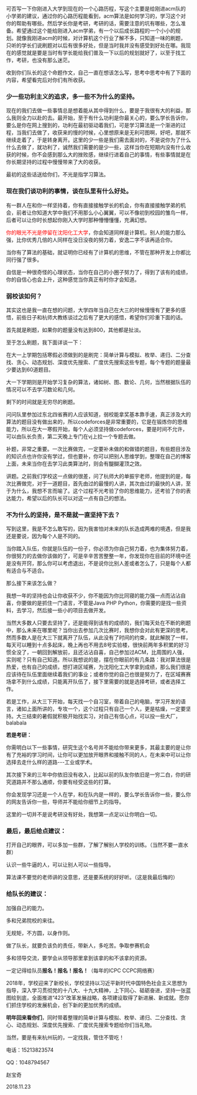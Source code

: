 可否写一下你刚进入大学到现在的一个心路历程，写这个主要是给刚进acm队的小学弟的建议，通过你的心路历程能看到，acm算法是如何学习的，学习这个对你的帮助有哪些。然后学长你是考研，考研的话，需要注意的坑有哪些，怎么准备。希望通过这个能给刚进入acm学弟，有一个以后成长路程的一个小小的规划。就像我刚进acm的时候，对计算机这个行业了解不多，只知道一味的刷题，只听的学长们说刷题对以后有很多好处，但是当时我并没有感受到好处在哪。我现在的感觉就是要是当时有学长能给我们普及一下以后的规划就好了，以至于找工作，考研，也没有那么迷茫。

收到你们队长的这个命题作文，自己一直在想该怎么写，思考中思考中有了下面的内容，希望看完后对你们有所收获。

### 少一些功利主义的追求，多一些不为什么的坚持。

现在的我们去做一些事情总是想着能从其中得到什么，要是于我很有大的利益，那么我则全力以赴的去。最开始，至于有什么功利是你最关心的，要么学长告诉你，要么是你在网上搜到的，功利在最初驱动着我们，可是学习算法是一个渐进的过程，当我们去做了，收获来的慢的时候，心里想原来是无利可图啊，好吧，那就不继续走着了，于是转身离开。这里的少一些是我们需去面对的，不是说你为了什么什么去做了，就功利了，诚然我们需要的是少一些，这样当你在短期内没有什么收获的时候，你不会感到那么大的挫败感，继续行进着自己的事情，有些事情就是在你长期坚持的过程中慢慢带来了大的收获。

最初的这些话送给你们，不光是指学习算法。


### 现在我们谈功利的事情，谈在队里有什么好处。

有一群人在和你一样坚持着，你有直接接触学长的机会，你有直接接触学弟的机会，前者让你知道大学中我们不用那么小心翼翼，可以不像初到校园的雏鸟一样，后者可以让你时长想起你刚入大学时那种懵懵懂懂，充满幻想。

<font color="red">你的眼光不光是停留在沈阳化工大学</font>，你会知道同样是计算机，别人的能力那么强，比你优秀几倍的人同样在没日没夜的努力着，安逸二字不该再适合你。

当你有了算法的基础，就证明你已经有了计算机的思维，不管在那种开发上你都比同行强了很多。

自信是一种很奇怪的心理状态，当你在自己的小圈子努力了，得到了该有的成绩，你的自信心也会上升，这种感觉当你真正有时你才会知道。


### 弱校该如何？

其实这也是我一直在想的问题，大学四年当自己在大三的时候慢慢有了更多的感悟，前些日子和杭师大教练谈过之后有了更大的感悟，希望你们珍重下面的话。

首先就是刷题，如果你的题量没有达到800，其他都是扯淡。

至于怎么刷题，我下面详谈一下：

在大一上学期包括寒假必须做到的是刷完：简单计算与模拟、枚举、递归、二分查找、贪心、动态规划、深度优先搜索、广度优先搜索这些专题，每个专题的题量最少要达到60道题目。

大一下学期则是开始学习复杂的算法，诸如树、图、数论、几何，当然根据队伍的情况可以不去学习数论和几何。

剩下的时间就是无穷尽的刷题。

问问队里参加过东北四省赛的人应该知道，弱校能拿奖基本靠手速，真正涉及大的算法的题目没有做出来的，所以codeforces是非常重要的，它是在锻炼你的思维能力，所以在大一寒假开始，每个人必须坚持做codeforces，要是时间不允许，可以由队长负责，第二天晚上专门在vj上拉一个专题去做。

补题，非常之重要。一次比赛做完，一定要补未做的和做错的题目，有些题目涉及的知识点也许你没有学过，但也要补，你可以把别人思维学到，整理在自己的博客上面，未来当你在去学习此类算法时，则会有醍醐灌顶之效。

讲题。之前我们学校这一点做的很差，问了杭师大的单振宇老师，他提到的是，每次比赛做完，对于一道题目，首先由过的最慢的人讲，其次由过的最快的人讲，至于为什么，我想不言而喻了。这个过程不光考验了你的思维能力，还考验了你的表达能力，希望以后的队长可以对这一点有自己的想法。


### 不为什么的坚持，是不是就一直坚持下去？

写到这里，我是不怎么敢写的，因为我害怕对未来的队长造成两难的境遇，但是我还是要说，因为每个人是不同的。

当你踏入队伍，你就是队伍的一份子，你必须为你自己努力着，也为集体努力着，你很努力的去做你该做的了，可是辛辛苦苦整整一年，你发现你在目前的环境中还是没有开窍，那么你可以考虑退出，不是说你比别人差或者怎么了，只是每个人都有适合与不适合。

那么接下来该怎么做？

我想一年的坚持也会让你收获不少，你不能因为你比同寝的能力强一点而沾沾自喜，你要做的是抓住一门语言，不管是Java PHP Python，你需要的是找一些资料，去学习，然后接一些小的项目去做开发。

当然大多数人只要去坚持了，还是能得到该有的成绩的，我们每天处在不断的刷题中，那么未来在哪里呢？当你出去参加几次比赛时，我想你会对此有更深的思考。然而多数人是在大三下就离开了队伍，从此没有了时间的约束，就此解脱了一样，每天可以睡到十点多起床，晚上再也不用去8号实验楼，很快前两年多积累的好习惯全没了，一朝回到解放前，且还沾沾自喜，自己参加过ACM，比周围的人强，实则呢？只有自己知道。所以我想说的是，摆在你眼前的有几条路：我对算法很是热爱，也有自己的成绩，想打进区域赛，为沈阳化工大学拿到成绩，那么我们很是应该待在队伍里面继续着我们的事业；或者你觉的自己也很是努力了，在区域赛赛场拿不到什么成绩，只能离开队伍了，接下里需要的就是选择考研，或者选择工作。

若是工作，从大三下开始，每天找一个自习室，带着自己的电脑，学习开发的语言，诸如上面所讲的，专攻一个，这个过程只有自己一个人，更是枯燥，一定要坚持。大三结束的暑假就积极开始找实习，对自己有信心点，可以投一些大厂，balabala

**若是考研：**

你需明白以下一些事情，研究生这个名号并不能给你带来更多，其最主要的是让你有了充裕的学习时间，让你可以更加放开眼界和接触不同的人，在未来中可以让你选择去走什么样的道路---工业或学术。

其次接下来的三年中你依旧没有收入，比起以前的队友你依旧是一穷二白，你的研究道路并不那么通顺，你要有经受这些的打算。

你会发现学习还是一个人在学，和在队内是一样的，要么学长告诉你一些，要么你的网友告诉你一些，导师并不能给你细节上的指导。

这里的一切并不是说考研没有好处，我想第一点足以让你明白一切。

### 最后，最后给点建议：

打开自己的眼界，可以多加一些群，了解了解别人学校的训练。（当然不要一直水群）

认识一些牛逼的人，可以让别人可以一些指导。

算法课不要觉的老师讲的没意思，还是要系统的好好听。（这是我最后悔的）

### 给队长的建议：

加强自己的能力。

多和兄弟院校的来往。

无规矩，不方圆，以身作则。

做了队长，就要负该负的责任，带新人，多吃苦。争取参赛机会

多和领导交流，要学会从领导那里拿到该拿的和不该拿的资源。

一定记得给队员**报名！报名！报名！**（每年的ICPC CCPC网络赛）

2018年，学校迎来了新校长，学校坚持以习近平新时代中国特色社会主义思想为指导，深入学习贯彻党的十八大、十九大精神，上下同心、砥砺奋进，坚持一张蓝图绘到底，全面推进“423”改革发展战略，各项建设取得了新进展、新成就。愿你们抓住学校的发展机会，创下新的更加优秀的成绩。

**明年回来看你们**，同时带着整理的简单计算与模拟、枚举、递归、二分查找、贪心、动态规划、深度优先搜索、广度优先搜索专题给你们当礼物。

当然，要是有来杭州玩的，一定找我，管住不管吃！

电话：15213823574

QQ：1048794567

赵宝奇

2018.11.23




